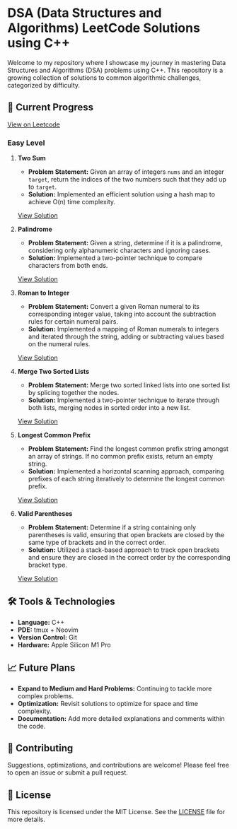 # DSA (Data Structures and Algorithms) LeetCode Solutions using C++

Welcome to my repository where I showcase my journey in mastering Data Structures and Algorithms (DSA) problems using C++. This repository is a growing collection of solutions to common algorithmic challenges, categorized by difficulty.

## 🚀 Current Progress
[View on Leetcode](https://leetcode.com/u/aktienautobahn/)

### Easy Level

1. **Two Sum**
   - **Problem Statement:** Given an array of integers `nums` and an integer `target`, return the indices of the two numbers such that they add up to `target`.
   - **Solution:** Implemented an efficient solution using a hash map to achieve O(n) time complexity.

   [View Solution](./Easy/TwoSum/TwoSum.cpp)

2. **Palindrome**
   - **Problem Statement:** Given a string, determine if it is a palindrome, considering only alphanumeric characters and ignoring cases.
   - **Solution:** Implemented a two-pointer technique to compare characters from both ends.

   [View Solution](./Easy/Palindrome/palindrome.cpp)

3. **Roman to Integer**
   - **Problem Statement:** Convert a given Roman numeral to its corresponding integer value, taking into account the subtraction rules for certain numeral pairs.
   - **Solution:** Implemented a mapping of Roman numerals to integers and iterated through the string, adding or subtracting values based on the numeral rules.

   [View Solution](./Easy/Roman/Roman.cpp)

4. **Merge Two Sorted Lists**
   - **Problem Statement:** Merge two sorted linked lists into one sorted list by splicing together the nodes.
   - **Solution:** Implemented a two-pointer technique to iterate through both lists, merging nodes in sorted order into a new list.

   [View Solution](./Easy/MergeTwoSortedLists/MergeTwoSortedLists.cpp)

5. **Longest Common Prefix**
   - **Problem Statement:** Find the longest common prefix string amongst an array of strings. If no common prefix exists, return an empty string.
   - **Solution:** Implemented a horizontal scanning approach, comparing prefixes of each string iteratively to determine the longest common prefix.

   [View Solution](./Easy/CommonPrefix/CommonPrefix.cpp)

6. **Valid Parentheses**
   - **Problem Statement:** Determine if a string containing only parentheses is valid, ensuring that open brackets are closed by the same type of brackets and in the correct order.
   - **Solution:** Utilized a stack-based approach to track open brackets and ensure they are closed in the correct order by the corresponding bracket type.

   [View Solution](./Easy/ValidParentheses/ValidParentheses.cpp)


## 🛠️ Tools & Technologies

- **Language:** C++
- **PDE:** tmux + Neovim 
- **Version Control:** Git
- **Hardware:** Apple Silicon M1 Pro

## 📈 Future Plans

- **Expand to Medium and Hard Problems:** Continuing to tackle more complex problems.
- **Optimization:** Revisit solutions to optimize for space and time complexity.
- **Documentation:** Add more detailed explanations and comments within the code.

## 🤝 Contributing

Suggestions, optimizations, and contributions are welcome! Please feel free to open an issue or submit a pull request.

## 📄 License

This repository is licensed under the MIT License. See the [LICENSE](./LICENSE) file for more details.

